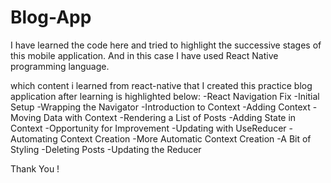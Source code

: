 # Blog-App
 I have learned the code here and tried to highlight the successive stages of this mobile application. And in this case I have used React Native programming language.

which content i learned from react-native that I created this practice blog application after learning is highlighted below:
-React Navigation Fix
-Initial Setup
-Wrapping the Navigator
-Introduction to Context
-Adding Context
-Moving Data with Context
-Rendering a List of Posts
-Adding State in Context
-Opportunity for Improvement
-Updating with UseReducer
-Automating Context Creation
-More Automatic Context Creation
-A Bit of Styling
-Deleting Posts
-Updating the Reducer

Thank You !

